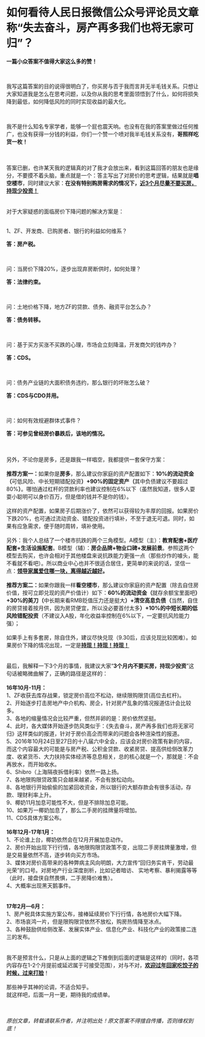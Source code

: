# 如何看待人民日报微信公众号评论员文章称“失去奋斗，房产再多我们也将无家可归”？

<p><b>一篇小众答案不值得大家这么多的赞！</b></p><br><p>我写这篇答案的目的说得很明白了，你买房与否于我而言并无半毛钱关系。只想让大家知道我是怎么在思考问题，以及你从我的思考里面领悟到了什么，如何将损失降到最低，如何降低风险的同时实现收益的最大化。</p><br><p>我不是什么知名专家学者，能够一个屁也震天响。也没有在我的答案里做过任何推广，也没有获得一分钱的利益，你们一个赞一个喷对我半毛钱关系没有，<b>哥照样吃货一枚！</b></p><br><br>答案已删，也许某天我的逻辑真的对了我才会放出来，看到这篇回答的朋友也是缘分，不要摸不着头脑，重点就是一个：答主写出了对房价的思考逻辑，结果就是<b>唱空楼市</b>，同时建议大家：<b>在没有特别购房需求的情况下，<u>近3个月尽量不要买房，持现少投资！</u></b><br><br><br>对于大家疑惑的面临房价下降问题的解决方案是：<br><br><p>1、ZF、开发商、已购房者、银行的利益如何维系？<br></p><p><b>答：房产税。</b></p><br><p>问：当房价下降20%，逐步出现弃房断供时，如何处理？</p><p><b>答：法律约束。</b></p><br><p>问：土地价格下降，地方ZF的贷款、债务、融资平台怎么办？<br></p><p><b>答：债务转移。</b></p><br><p>问：基于买方买涨不买跌的心理，市场会立刻降温，开发商欠的钱咋办？<br></p><p><b>答：CDS。</b></p><br><p>问：债务产业链的大面积债务违约，那么银行的坏账怎么破？<br></p><p><b>答：CDS与CDO并用。</b></p><br><p>问：如何有效规避群体式事件？</p><p><b>答：可参见曾经房价暴跌后，该地的情况。</b></p><br><br>另外，不论你是房多，还是跟我一样唱空，我都提供一套保守方案：<br><br><b>推荐方案一：</b>如果你是<b>房多</b>，那么建议你家庭的资产配置如下：<b>10%的流动资金（</b>可低风险、中长短期错配投资<b>）+90%的固定资产（</b>其中负债建议不要超过80%<b>）</b>。哪怕通过杠杆的贷款利率也建议控制在6%以下（虽然我知道，很多人耍耍小聪明可以身价百万，但是借的钱并不是你的钱）。<br><br>这样的资产配置，如果房子后期涨价了，依然可以获得较为丰厚的回报。如果房价下跌20%，也可通过流动资金、错配投资进行填补，不至于退无可退。同时，如果有应急需求，便于随时周转，填补使用。<br><br>另外：我个人总结了一个楼市抗跌的两个三角模型。A模型（主）：<b>教育配套+医疗配套+生活设施配套</b>。B模型（辅）：<b>房企品牌+物业口碑+发展前景</b>。参照这两个模型去购买，也许会相对于其他楼盘来说抗跌能力更强一点（那些炒作的噱头，能不看就不看吧）。所以商业中心也并不很适合居住，更简单的来说的话，坚信一点：<b><u>领导家属爱住哪一块，离得越近越好</u>。</b><br><br><b>推荐方案二：</b>如果你跟我一样<b>看空楼市</b>，那么建议你家庭的资产配置（除去自住房价值，按可立即兑现的资产价值计）如下：<b>60%的流动资金（</b>就存余额宝里面吧<b>）+30%的美刀（</b>中长期来看RMB贬值压力还是挺大<b>）+清空高息负债（</b>当然，自住的房贷接着按月供，因为房贷便宜，所以没必要首付太多<b>）</b><b>+10%的中短长期的低风险错配投资</b>（不建议入A股，年化收益率控制在6%以下，一定要抗风险能力强）；<br><br>如果手上有多套房，除自住外，建议尽快兑现（9.30后，应该兑现比较困难）。如果房价下降的情况出现，一定是<b><u>持现！持现！持现！</u></b><br><br><br>最后，我解释一下3个月的事情，我建议大家“<b>3个月内不要买房，持现少投资</b>”这句话被略微曲解了，正确的路径是这样的：<br><br><b>16年10月-11月：</b><br>1、ZF收获去库存战果，锁定房价高位不松动，继续限购限贷(高位去杠杆)。<br>2、开始逐步打击房地产中介机构、房企，针对房产乱象的情况报道估计会比较多。<br>3、各地的缩量情况会比较严重，但然并卵的是：房价依然坚挺。<br>4、此时，各大媒体开始逐步防风类似于：《失去奋斗，房产再多我们也将无家可归》这样类似的报道，针对于房价高企而带来的问题会各种渲染性的报道。<br>5、2016年10月24日至27日的十八届六中全会，应该会对房价政策有新的内容，而这个内容最大的可能是与房产税、公积金贷款、收紧房贷、提高供给侧改革力度、收紧货币、大力扶持实体经济等息息相关，总的核心就是一个，那就是：不会再放水，而开始收水。<br>6、Shibro（上海隔夜拆借利率）依然一路上扬。<br>7、各地限购限贷政策只会越来越紧，不会有放松动向。<br>8、各地银行开始偷偷的加紧回收资金，所以银行的大额存款会有很多活动，存款、理财利率上升。<br>9、椰奶11月加息可能性不大，但是不排除加息可能。<br>10、如果万一椰奶加息了，那么二手房的挂牌量将增加。<br>11、CDS具体方案公布。<br><br><b>16年12月-17年1月：</b><br>1、不论谁上台，椰奶依然会在12月开展加息动作。<br>2、房价开始出现下行行情，各地限购限贷政策不变，出现二手房挂牌量激增，但是交易量依然不高，逐步转向买方市场。<br>3、媒体对房价高带来的各种弊病主风向明朗，大力宣传“回归务实肯干，劳动最光荣”的口号。对房地产行业深度剖析，比如记者暗访、 实地考察、暴利揭露等等（此时，接盘侠自然畏惧，二手房降价难售）。<br>4、大概率出现黑天鹅事件。<br><br><br><b>17年2月—6月：</b><br>1、房产税具体实施方案公布，接棒延续房价下行行情，各地房价大幅下降。<br>2、市场哀鸿一片，但是限购限贷依然不放松，购房热情降至冰点。<br>3、各种鼓励供给侧改革、发展实体产业、信息化产业、科技化产业的政策接二连三的发布。<br><br><br>我不是预言什么，只是从上面的逻辑之下推倒到后面的逻辑是这样的（同时，各项内容存在1-2个月提前或延迟属于可接受范围），对与不对，<u><b>欢迎过年回家吃饺子的时候，过来打脸</b></u>！<br><br>那些神乎其神的论调，不适合知乎。<br>就这样吧，后面一月一更，期待我的成绩单。<br><br><br><p><em>原创文章，转载请联系作者，并注明出处！原文答案不得擅自传播，否则维权到底！</em></p>
